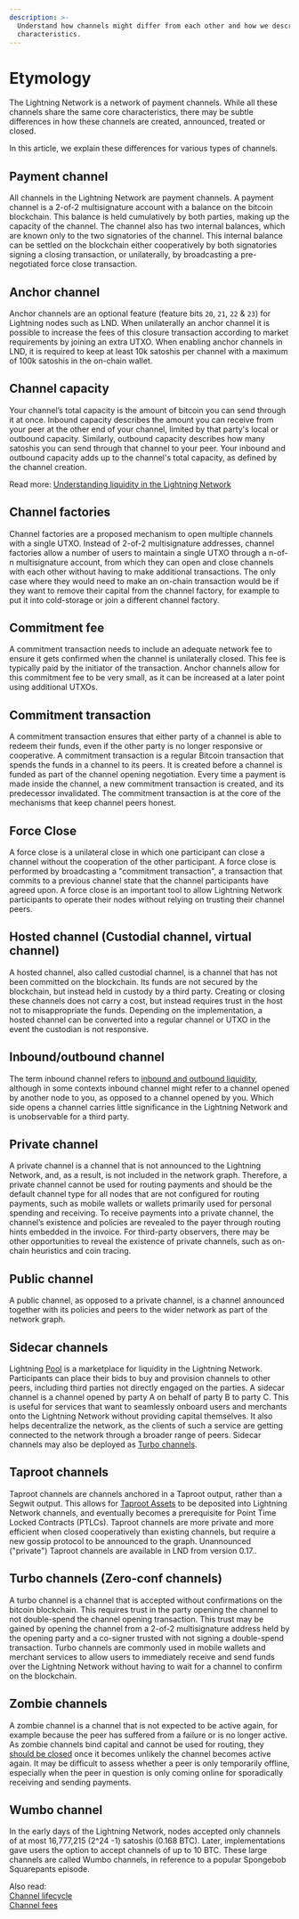 ```yaml
---
description: >-
  Understand how channels might differ from each other and how we describe their
  characteristics.
---
```


# Etymology

The Lightning Network is a network of payment channels. While all these channels share the same core characteristics, there may be subtle differences in how these channels are created, announced, treated or closed.

In this article, we explain these differences for various types of channels.

## Payment channel <a href="#docs-internal-guid-def45c7d-7fff-45bc-4e4e-ad87940fad49" id="docs-internal-guid-def45c7d-7fff-45bc-4e4e-ad87940fad49"></a>

All channels in the Lightning Network are payment channels. A payment channel is a 2-of-2 multisignature account with a balance on the bitcoin blockchain. This balance is held cumulatively by both parties, making up the capacity of the channel. The channel also has two internal balances, which are known only to the two signatories of the channel. This internal balance can be settled on the blockchain either cooperatively by both signatories signing a closing transaction, or unilaterally, by broadcasting a pre-negotiated force close transaction.

## Anchor channel

Anchor channels are an optional feature (feature bits `20`, `21`, `22` & `23`) for Lightning nodes such as LND. When unilaterally an anchor channel it is possible to increase the fees of this closure transaction according to market requirements by joining an extra UTXO. When enabling anchor channels in LND, it is required to keep at least 10k satoshis per channel with a maximum of 100k satoshis in the on-chain wallet.

## Channel capacity

Your channel’s total capacity is the amount of bitcoin you can send through it at once. Inbound capacity describes the amount you can receive from your peer at the other end of your channel, limited by that party's local or outbound capacity. Similarly, outbound capacity describes how many satoshis you can send through that channel to your peer. Your inbound and outbound capacity adds up to the channel's total capacity, as defined by the channel creation.

Read more: [Understanding liquidity in the Lightning Network](https://docs.lightning.engineering/the-lightning-network/liquidity/understanding-liquidity)

## Channel factories

Channel factories are a proposed mechanism to open multiple channels with a single UTXO. Instead of 2-of-2 multisignature addresses, channel factories allow a number of users to maintain a single UTXO through a n-of-n multisignature account, from which they can open and close channels with each other without having to make additional transactions. The only case where they would need to make an on-chain transaction would be if they want to remove their capital from the channel factory, for example to put it into cold-storage or join a different channel factory.

## Commitment fee

A commitment transaction needs to include an adequate network fee to ensure it gets confirmed when the channel is unilaterally closed. This fee is typically paid by the initiator of the transaction. Anchor channels allow for this commitment fee to be very small, as it can be increased at a later point using additional UTXOs.

## Commitment transaction

A commitment transaction ensures that either party of a channel is able to redeem their funds, even if the other party is no longer responsive or cooperative. A commitment transaction is a regular Bitcoin transaction that spends the funds in a channel to its peers. It is created before a channel is funded as part of the channel opening negotiation. Every time a payment is made inside the channel, a new commitment transaction is created, and its predecessor invalidated. The commitment transaction is at the core of the mechanisms that keep channel peers honest.

## Force Close

A force close is a unilateral close in which one participant can close a channel without the cooperation of the other participant. A force close is performed by broadcasting a "commitment transaction", a transaction that commits to a previous channel state that the channel participants have agreed upon. A force close is an important tool to allow Lightning Network participants to operate their nodes without relying on trusting their channel peers.

## Hosted channel (Custodial channel, virtual channel)

A hosted channel, also called custodial channel, is a channel that has not been committed on the blockchain. Its funds are not secured by the blockchain, but instead held in custody by a third party. Creating or closing these channels does not carry a cost, but instead requires trust in the host not to misappropriate the funds. Depending on the implementation, a hosted channel can be converted into a regular channel or UTXO in the event the custodian is not responsive.

## Inbound/outbound channel

The term inbound channel refers to [inbound and outbound liquidity](https://docs.lightning.engineering/the-lightning-network/liquidity/how-to-get-inbound-capacity-on-the-lightning-network), although in some contexts inbound channel might refer to a channel opened by another node to you, as opposed to a channel opened by you. Which side opens a channel carries little significance in the Lightning Network and is unobservable for a third party.

## Private channel

A private channel is a channel that is not announced to the Lightning Network, and, as a result, is not included in the network graph. Therefore, a private channel cannot be used for routing payments and should be the default channel type for all nodes that are not configured for routing payments, such as mobile wallets or wallets primarily used for personal spending and receiving. To receive payments into a private channel, the channel’s existence and policies are revealed to the payer through routing hints embedded in the invoice. For third-party observers, there may be other opportunities to reveal the existence of private channels, such as on-chain heuristics and coin tracing.

## Public channel

A public channel, as opposed to a private channel, is a channel announced together with its policies and peers to the wider network as part of the network graph.

## Sidecar channels

Lightning [Pool](../../lightning-network-tools/pool/) is a marketplace for liquidity in the Lightning Network. Participants can place their bids to buy and provision channels to other peers, including third parties not directly engaged on the parties. A sidecar channel is a channel opened by party A on behalf of party B to party C. This is useful for services that want to seamlessly onboard users and merchants onto the Lightning Network without providing capital themselves. It also helps decentralize the network, as the clients of such a service are getting connected to the network through a broader range of peers. Sidecar channels may also be deployed as [Turbo channels](etymology.md#turbo-channels-zero-conf-channels).

## Taproot channels

Taproot channels are channels anchored in a Taproot output, rather than a Segwit output. This allows for [Taproot Assets](../taproot-assets/) to be deposited into Lightning Network channels, and eventually becomes a prerequisite for Point Time Locked Contracts (PTLCs). Taproot channels are more private and more efficient when closed cooperatively than existing channels, but require a new gossip protocol to be announced to the graph. Unannounced ("private") Taproot channels are available in LND from version 0.17..

## Turbo channels (Zero-conf channels)

A turbo channel is a channel that is accepted without confirmations on the bitcoin blockchain. This requires trust in the party opening the channel to not double-spend the channel opening transaction. This trust may be gained by opening the channel from a 2-of-2 multisignature address held by the opening party and a co-signer trusted with not signing a double-spend transaction. Turbo channels are commonly used in mobile wallets and merchant services to allow users to immediately receive and send funds over the Lightning Network without having to wait for a channel to confirm on the blockchain.

## Zombie channels

A zombie channel is a channel that is not expected to be active again, for example because the peer has suffered from a failure or is no longer active. As zombie channels bind capital and cannot be used for routing, they [should be closed](../../lightning-network-tools/lnd/recovery-planning-for-failure.md) once it becomes unlikely the channel becomes active again. It may be difficult to assess whether a peer is only temporarily offline, especially when the peer in question is only coming online for sporadically receiving and sending payments.

## Wumbo channel

In the early days of the Lightning Network, nodes accepted only channels of at most 16,777,215 (2^24 -1) satoshis (0.168 BTC). Later, implementations gave users the option to accept channels of up to 10 BTC. These large channels are called Wumbo channels, in reference to a popular Spongebob Squarepants episode.

Also read:\
[Channel lifecycle](lifecycle-of-a-payment-channel.md)\
[Channel fees](../../lightning-network-tools/lnd/channel-fees.md)
